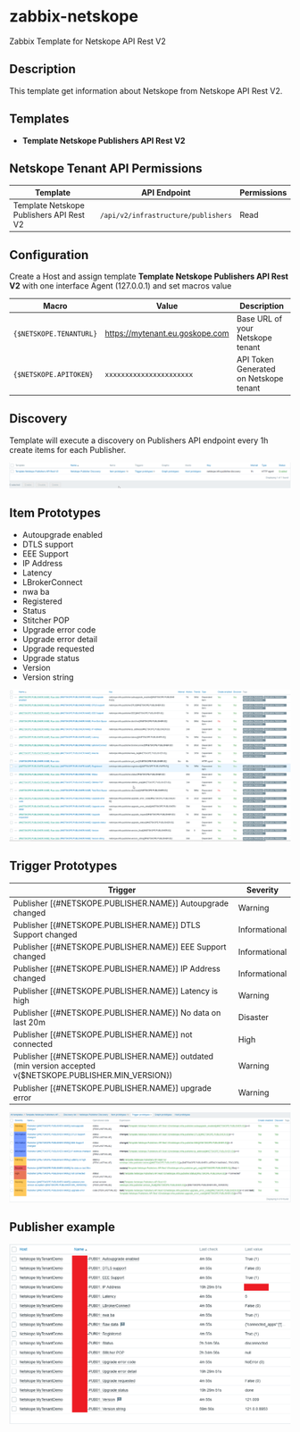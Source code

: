 # zabbix-netskope

Zabbix Template for Netskope API Rest V2 

## Description

This template get information about Netskope from Netskope API Rest V2.

## Templates 

- **Template Netskope Publishers API Rest V2** 

## Netskope Tenant API Permissions

|Template|API Endpoint|Permissions|
|-|-|-|
|Template Netskope Publishers API Rest V2|`/api/v2/infrastructure/publishers`|Read|


## Configuration

Create a Host and assign template **Template Netskope Publishers API Rest V2** with one interface Agent (127.0.0.1) and set macros value

|Macro|Value|Description|
|-|-|-|
|`{$NETSKOPE.TENANTURL}`|https://mytenant.eu.goskope.com|Base URL of your Netskope tenant|
|`{$NETSKOPE.APITOKEN}`|`xxxxxxxxxxxxxxxxxxxxxx`|API Token Generated on Netskope tenant|

## Discovery

Template will execute a discovery on Publishers API endpoint every 1h create items for each Publisher.

![screenshot](images/Netskope-Publisher-Discovery.png)

## Item Prototypes

- Autoupgrade enabled
- DTLS support
- EEE Support
- IP Address
- Latency
- LBrokerConnect
- nwa ba
- Registered
- Status
- Stitcher POP
- Upgrade error code
- Upgrade error detail
- Upgrade requested
- Upgrade status
- Version
- Version string

![screenshot](images/Netskope-Publisher-ItemsPrototype.png)


## Trigger Prototypes

|Trigger|Severity|
|-|-|
|Publisher \[{#NETSKOPE.PUBLISHER.NAME}\] Autoupgrade changed|Warning|
|Publisher \[{#NETSKOPE.PUBLISHER.NAME}\] DTLS Support changed|Informational|
|Publisher \[{#NETSKOPE.PUBLISHER.NAME}\] EEE Support changed|Informational|
|Publisher \[{#NETSKOPE.PUBLISHER.NAME}\] IP Address changed|Informational|
|Publisher \[{#NETSKOPE.PUBLISHER.NAME}\] Latency is high|Warning|
|Publisher \[{#NETSKOPE.PUBLISHER.NAME}\] No data on last 20m|Disaster|
|Publisher \[{#NETSKOPE.PUBLISHER.NAME}\] not connected|High|
|Publisher \[{#NETSKOPE.PUBLISHER.NAME}\] outdated (min version accepted v{$NETSKOPE.PUBLISHER.MIN_VERSION})|Warning|
|Publisher \[{#NETSKOPE.PUBLISHER.NAME}\] upgrade error|Warning|

![screenshot](images/Netskope-Publisher-TriggerPropotype.png)

## Publisher example

![screenshot](images/Netskope-Publisher-Items-Example.png)